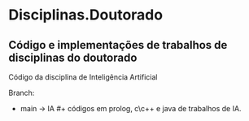 # Disciplinas.Doutorado
Código e implementações de trabalhos de disciplinas do doutorado
-------------
Código da disciplina de Inteligência Artificial

Branch:
  * main -> IA #+ códigos em prolog, c\c++ e java de trabalhos de IA.
